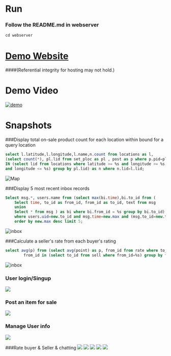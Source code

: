 # Run
### Follow the README.md in webserver
```java
cd webserver
```
# [Demo Website](http://104.154.82.30:8111/)
####(Referential integrity for hosting may not hold.)

# Demo Video
[![demo](https://img.youtube.com/vi/PF8eC2LBkVw/0.jpg)](https://www.youtube.com/watch?v=PF8eC2LBkVw)


# Snapshots
###Display total on-sale product count for each location within bound for a query location
```sql
select l.latitude,l.longitude,l.name,n.count from locations as l, 
(select count(*), pl.lid from set_ploc as pl , post as p where p.pid=pl.pid and p.status=0 and pl.lid 
IN (select lid from locations where latitude >= %s and longitude >= %s and  latitude <= %s 
and longitude <= %s) group by pl.lid) as n where n.lid=l.lid;
```
![Map](https://github.com/micklinISgood/DealNear/blob/master/img/dealnear2016-12-09%2011.24.05%20AM.png)

###Display 5 most recent inbox records
```sql
Select msg.*, users.name from (select max(bi.time),bi.to_id from (
    Select time, to_id as from_id, from_id as to_id, text from msg
    union
    Select * from msg ) as bi where bi.from_id = %s group by bi.to_id) as new, users,msg 
    where users.uid=new.to_id and msg.time=new.max and (msg.to_id=new.to_id or msg.from_id=new.to_id) 
    order by new.max desc limit 5;
```
![inbox](https://github.com/micklinISgood/DealNear/blob/master/img/dealnear2016-12-09%2011.38.29%20AM.png)

###Calculate a seller's rate from each buyer's rating
```sql
select avg(p) from (select avg(point) as p, from_id from rate where to_id=%s and 
        from_id in (select to_id from sell where from_id=%s) group by from_id) as foo 
```
![inbox](https://github.com/micklinISgood/DealNear/blob/master/img/seller_r.png)

### User login/Singup 
![](https://github.com/micklinISgood/DealNear/blob/master/img/dealnear2016-12-09%2011.33.05%20AM.png)

### Post an item for sale
![](https://github.com/micklinISgood/DealNear/blob/master/img/dealnear2016-12-09%2011.33.58%20AM.png)

### Manage User info
![](https://github.com/micklinISgood/DealNear/blob/master/img/dealnear2016-12-09%2011.35.00%20AM.png)

###Rate buyer & Seller & chatting
![](https://github.com/micklinISgood/DealNear/blob/master/img/dealnear2016-12-09%2011.35.23%20AM.png)
![](https://github.com/micklinISgood/DealNear/blob/master//img/dealnear2016-12-09%2011.39.37%20AM.png) 
![](https://github.com/micklinISgood/DealNear/blob/master/img/dealnear2016-12-09%2011.42.06%20AM.png)
![](https://github.com/micklinISgood/DealNear/blob/master/img/dealnear2016-12-09%2011.42.34%20AM.png)
![](https://github.com/micklinISgood/DealNear/blob/master/img/dealnear2016-12-09%2011.43.16%20AM.png)




